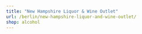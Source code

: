 ```yaml
---
title: "New Hampshire Liquor & Wine Outlet"
url: /berlin/new-hampshire-liquor-and-wine-outlet/
shop: alcohol
---
```

